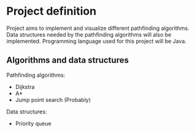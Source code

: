 # Project definition

Project aims to implement and visualize different pathfinding algorithms. Data structures needed by the pathfinding algorithms will also be implemented. Programming language used for this project will be Java.

## Algorithms and data structures

Pathfinding algorithms:
* Dijkstra
* A*
* Jump point search (Probably)

Data structures:
* Priority queue